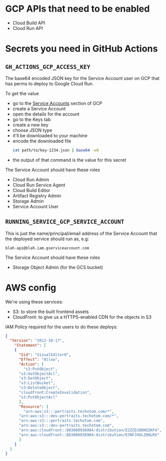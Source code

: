 # GCP APIs that need to be enabled
- Cloud Build API
- Cloud Run API

# Secrets you need in GitHub Actions

## `GH_ACTIONS_GCP_ACCESS_KEY`
The base64 encoded JSON key for the Service Account user on GCP that has perms
to deploy to Google Cloud Run.

To get the value
- go to the [Service
  Accounts](https://console.cloud.google.com/iam-admin/serviceaccounts) section
  of GCP
- create a Service Account
- open the details for the account
- go to the Keys tab
- create a new key
- choose JSON type
- it'll be downloaded to your machine
- encode the downloaded file
    ```bash
    cat path/to/key-1234.json | base64 -w0
    ```
- the output of that command is the value for this secret

The Service Account should have these roles
- Cloud Run Admin
- Cloud Run Service Agent
- Cloud Build Editor
- Artifact Registry Admin
- Storage Admin
- Service Account User

## `RUNNING_SERVICE_GCP_SERVICE_ACCOUNT`
This is just the name/principal/email address of the Service Account that the
deployed service should run as, e.g:

```
blah-api@blah.iam.gserviceaccount.com
```

The Service Account should have these roles
- Storage Object Admin (for the GCS bucket)


# AWS config
We're using these services:
- S3: to store the built frontend assets
- CloudFront: to give us a HTTPS-enabled CDN for the objects in S3

IAM Policy required for the users to do these deploys:
```json
{
  "Version": "2012-10-17",
    "Statement": [
    {
      "Sid": "VisualEditor0",
      "Effect": "Allow",
      "Action": [
        "s3:PutObject",
      "s3:GetObjectAcl",
      "s3:GetObject",
      "s3:ListBucket",
      "s3:DeleteObject",
      "cloudfront:CreateInvalidation",
      "s3:PutObjectAcl"
      ],
      "Resource": [
        "arn:aws:s3:::pertraits.techotom.com/*",
      "arn:aws:s3:::dev-pertraits.techotom.com/*",
      "arn:aws:s3:::pertraits.techotom.com",
      "arn:aws:s3:::dev-pertraits.techotom.com",
      "arn:aws:cloudfront::883060936904:distribution/E2ZCDJODKD2KF4",
      "arn:aws:cloudfront::883060936904:distribution/E3NFJXULZ0HLRV"
      ]
    }
  ]
}
```

